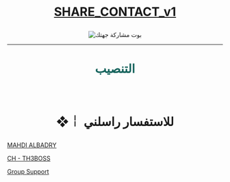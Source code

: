 # <p align="center" style="color:#cb3349" > [SHARE_CONTACT_v1](https://telegram.me/DEVASL)
<p align="center"><img src="https://cdn2.iconfinder.com/data/icons/user-management/512/share-512.png" alt="بوت مشاركة جهتك" title="بوت مشاركة جهتك">

***

# <p align="center" style="color: #14635c;" > التنصيب

<br>

# <p align="center"> ❖￤  للاستفسار راسلني 

  [MAHDI ALBADRY](https://telegram.me/MAHDI_ALBADRY) <br>
  
  [CH - TH3BOSS](https://telegram.me/DEVASL) <br>
  
  [Group Support](https://t.me/joinchat/BY7rF0wmagKKbSGcN980-g)<br>
